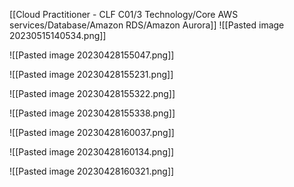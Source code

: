 [[Cloud Practitioner - CLF C01/3 Technology/Core AWS services/Database/Amazon RDS/Amazon Aurora]] 
![[Pasted image 20230515140534.png]]


![[Pasted image 20230428155047.png]]

![[Pasted image 20230428155231.png]]

![[Pasted image 20230428155322.png]]

![[Pasted image 20230428155338.png]]

![[Pasted image 20230428160037.png]]

![[Pasted image 20230428160134.png]]



![[Pasted image 20230428160321.png]]




